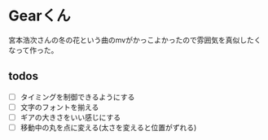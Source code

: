 # Gearくん
宮本浩次さんの冬の花という曲のmvがかっこよかったので雰囲気を真似したくなって作った。

## todos
- [ ] タイミングを制御できるようにする
- [ ] 文字のフォントを揃える
- [ ] ギアの大きさをいい感じにする
- [ ] 移動中の丸を点に変える(太さを変えると位置がずれる)
